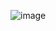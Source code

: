 ![image](https://github.com/beMimg/browser-form/assets/126000960/bcb71b73-1067-4562-8b62-2f3a81f6e760)
